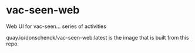 # vac-seen-web
Web UI for vac-seen... series of activities

quay.io/donschenck/vac-seen-web:latest is the image that is built from this repo.
